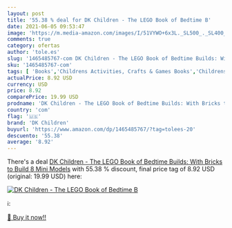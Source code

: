 ```yaml
---
layout: post
title: '55.38 % deal for DK Children - The LEGO Book of Bedtime B'
date: 2021-06-05 09:53:47
image: 'https://m.media-amazon.com/images/I/51VYWO+6x3L._SL500_._SL400_.jpg'
comments: true
category: ofertas
author: 'tole.es'
slug: '1465485767-com DK Children - The LEGO Book of Bedtime Builds: With...'
sku: '1465485767-com'
tags: [ 'Books','Childrens Activities, Crafts & Games Books','Childrens Activity Books','Childrens Books','Childrens Growing Up & Facts of Life Books','Childrens Health Books','dk children','lego', ]
actualPrice: 8.92 USD
currency: USD
price: 8.92
comparePrice: 19.99 USD
prodname: 'DK Children - The LEGO Book of Bedtime Builds: With Bricks to Build 8 Mini Models'
country: 'com'
flag: '🇺🇸'
brand: 'DK Children'
buyurl: 'https://www.amazon.com/dp/1465485767/?tag=tolees-20'
descuento: '55.38'
average: '8.92'
---
```


There's a deal [DK Children - The LEGO Book of Bedtime Builds: With Bricks to Build 8 Mini Models](https://www.amazon.com/dp/1465485767/?tag=tolees-20)  with  55.38 % discount, final price tag of  8.92 USD (original: 19.99 USD) here:

[![DK Children - The LEGO Book of Bedtime B](https://m.media-amazon.com/images/I/51VYWO+6x3L._SL500_._SL400_.jpg)](https://www.amazon.com/dp/1465485767/?tag=tolees-20)

ℹ️:


[🛒 Buy it now!!](https://www.amazon.com/dp/1465485767/?tag=tolees-20)
